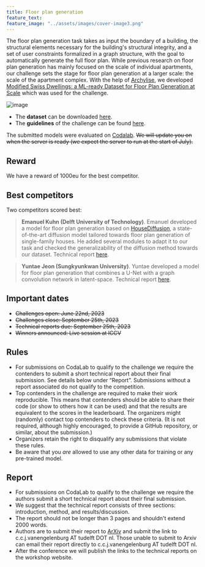 ```yaml
---
title: Floor plan generation
feature_text: 
feature_image: "../assets/images/cover-image3.png"
---
```


The floor plan generation task takes as input the boundary of a building, the structural elements necessary for the building's structural integrity, and a set of user constraints formalized in a graph structure, with the goal to automatically generate the full floor plan. 
While previous research on floor plan generation has mainly focused on the scale of individual apartments, our challenge sets the stage for floor plan generation at a larger scale: the scale of the apartment complex. 
With the help of [Archylise](https://www.archilyse.com/), we developed [Modified Swiss Dwellings: a ML-ready Dataset for Floor Plan Generation at Scale](https://data.4tu.nl/datasets/e1d89cb5-6872-48fc-be63-aadd687ee6f9) which was used for the challenge.

![image](https://github.com/cvaad-workshop/cvaad-workshop.github.io/assets/40263235/6b9d3d60-9589-4434-8b74-55752f67acec)

- The **dataset** can be downloaded [here](https://data.4tu.nl/datasets/e1d89cb5-6872-48fc-be63-aadd687ee6f9).
- The **guidelines** of the challenge can be found [here](https://github.com/cvaad-workshop/iccv23-challenge).

The submitted models were evaluated on [Codalab](https://codalab.lisn.upsaclay.fr/competitions/14431). 
~~We will update you on when the server is ready (we expect the server to run at the start of July).~~

## Reward
We have a reward of 1000eu for the best competitor.

## Best competitors

Two competitors scored best:

> **Emanuel Kuhn (Delft University of Technology)**. Emanuel developed a model for floor plan generation based on [HouseDiffusion](https://arxiv.org/abs/2211.13287), a state-of-the-art diffusion model tailored towards floor plan generation of single-family houses. He added several modules to adapt it to our task and checked the generalizability of the diffusion method towards our dataset. Technical report [here](https://arxiv.org/abs/2312.03938).

> **Yuntae Jeon (Sungkyunkwan University)**. Yuntae developed a model for floor plan generation that combines a U-Net with a graph convolution network in latent-space. Technical report [here](https://arxiv.org/abs/2309.13881).

## Important dates
- ~~Challenges open: June 22nd, 2023~~
- ~~Challenges close: September 25th, 2023~~
- ~~Technical reports due: September 25th, 2023~~
- ~~Winners announced: Live session at ICCV~~

## Rules
- For submissions on CodaLab to qualify to the challenge we require the contenders to submit a short technical report about their final submission. See details below under “Report”. Submissions without a report associated do not qualify to the competition.
- Top contenders in the challenge are required to make their work reproducible. This means that contenders should be able to share their code (or show to others how it can be used) and that the results are equivalent to the scores in the leaderboard. The organizers might (randomly) contact top contenders to check these criteria. (It is not required, although highly encouraged, to provide a GitHub repository, or similar, about the submission.)
- Organizers retain the right to disqualify any submissions that violate these rules.
- Be aware that you _are_ allowed to use any other data for training or any pre-trained model.

## Report
- For submissions on CodaLab to qualify to the challenge we require the authors submit a short technical report about their final submission.
- We suggest that the technical report consists of three sections: introduction, method, and results/discussion.
- The report should not be longer than 3 pages and shouldn't extend 2000 words.
- Authors are to submit their report to [ArXiv](https://arxiv.org/) and submit the link to c.c.j.vanengelenburg AT tudelft DOT nl. Those unable to submit to Arxiv can email their report directly to c.c.j.vanengelenburg AT tudelft DOT nl.
- After the conference we will publish the links to the technical reports on the workshop website.
